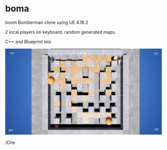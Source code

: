 # boma
boom
Bomberman clone using UE 4.18.2

2 local players on keyboard, random generated maps.

C++ and Blueprint mix

![screenshot](Originals/shot.png)

/Che
